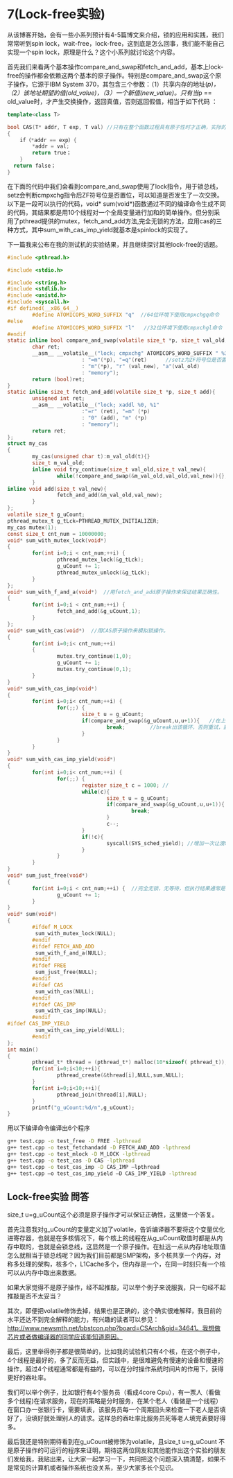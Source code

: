 # 7(Lock-free实验)


从该博客开始，会有一些小系列预计有4-5篇博文来介绍，锁的应用和实践，我们常常听到spin lock，wait-free，lock-free，这到底是怎么回事，我们能不能自己实现一个spin lock，原理是什么？这个小系列就讨论这个内容。

 

首先我们来看两个基本操作compare_and_swap和fetch_and_add，基本上lock-free的操作都会依赖这两个基本的原子操作。特别是compare_and_swap这个原子操作，它源于IBM System 370，其包含三个参数：（1）共享内存的地址(*p)，（2）该地址期望的值(old_value)，（3）一个新值(new_value)。只有当*p == old_value时，才产生交换操作，返回真值，否则返回假值，相当于如下代码 ：


```cpp
template<class T>

bool CAS(T* addr, T exp, T val) //只有在整个函数过程具有原子性时才正确，实际的代码参照下面的汇编代码。
{
    if（*addr == exp）{
        *addr = val;
        return true；
    }
  return false；
}
```

在下面的代码中我们会看到compare_and_swap使用了lock指令，用于锁总线，setz会判断cmpxchg指令后ZF符号位是否置位，可以知道是否发生了一次交换。以下是一段可以执行的代码，void* sum(void*)函数通过不同的编译命令生成不同的代码，其结果都是用10个线程对一个全局变量进行加和的简单操作。但分别采用了pthread提供的mutex，fetch_and_add方法,完全无锁的方法，应用cas的三种方式，其中sum_with_cas_imp_yield就基本是spinlock的实现了。

下一篇我来公布在我的测试机的实验结果，并且继续探讨其他lock-free的话题。


```c
#include <pthread.h>

#include <stdio.h>

#include <string.h>
#include <stdlib.h>
#include <unistd.h>
#include <syscall.h>
#if defined(__x86_64__)  
        #define ATOMICOPS_WORD_SUFFIX "q"  //64位环境下使用cmpxchgq命令
#else
        #define ATOMICOPS_WORD_SUFFIX "l"   //32位环境下使用cmpxchgl命令
#endif
static inline bool compare_and_swap(volatile size_t *p, size_t val_old, size_t val_new){
        char ret;
        __asm__ __volatile__("lock; cmpxchg" ATOMICOPS_WORD_SUFFIX " %3, %0; setz %1"//lock命令锁总线，因此可以保证多核同步
                        : "=m"(*p), "=q"(ret)      //setz为ZF符号位是否置位，用于设置返回值
                        : "m"(*p), "r" (val_new), "a"(val_old)
                        : "memory");
        return (bool)ret;
}
static inline size_t fetch_and_add(volatile size_t *p, size_t add){
        unsigned int ret;
        __asm__ __volatile__("lock; xaddl %0, %1"
                        :"=r" (ret), "=m" (*p)
                        : "0" (add), "m" (*p)
                        : "memory");
        return ret;
};
struct my_cas
{
        my_cas(unsigned char t):m_val_old(t){}
        size_t m_val_old;
        inline void try_continue(size_t val_old,size_t val_new){
                while(!compare_and_swap(&m_val_old,val_old,val_new)){};
        }
inline void add(size_t val_new){
                fetch_and_add(&m_val_old,val_new);
        }
};
volatile size_t g_uCount;
pthread_mutex_t g_tLck=PTHREAD_MUTEX_INITIALIZER;
my_cas mutex(1);
const size_t cnt_num = 10000000;
void* sum_with_mutex_lock(void*)
{
        for(int i=0;i < cnt_num;++i) {
                pthread_mutex_lock(&g_tLck);
                g_uCount += 1;
                pthread_mutex_unlock(&g_tLck);
        }
};
void* sum_with_f_and_a(void*)  //用fetch_and_add原子操作来保证结果正确性。
{
        for(int i=0;i < cnt_num;++i) {
                fetch_and_add(&g_uCount,1);
        }
};
void* sum_with_cas(void*)  //用CAS原子操作来模拟锁操作。
{       
        for(int i=0;i< cnt_num;++i)
        {       
                mutex.try_continue(1,0);
                g_uCount += 1;
                mutex.try_continue(0,1);   
        }
}
void* sum_with_cas_imp(void*)
{
        for(int i=0;i< cnt_num;++i) {
                for(;;) {
                        size_t u = g_uCount;
                        if(compare_and_swap(&g_uCount,u,u+1)){   //在上一条语句和本条语句之间，g_uCount无篡改则进行加1，
                                break;        //break出该循环，否则重试，直到成功。
                        }
                }
        }
}
void* sum_with_cas_imp_yield(void*)
{
        for(int i=0;i< cnt_num;++i) {
                for(;;) {
                        register size_t c = 1000; //
                        while(c){
                                size_t u = g_uCount;
                                if(compare_and_swap(&g_uCount,u,u+1)){
                                        break;
                                }
                                c--;
                        }
                        if(!c){
                                syscall(SYS_sched_yield); //增加一次让渡CPU的机会，spin lock通常应有这种策略
                        }
                }
        }
}
void* sum_just_free(void*)
{       
        for(int i=0;i < cnt_num;++i) {  //完全无锁，无等待，但执行结果通常是错误的。
                g_uCount += 1;
        }
}
void* sum(void*)
{
        #ifdef M_LOCK
         sum_with_mutex_lock(NULL);
        #endif
        #ifdef FETCH_AND_ADD
         sum_with_f_and_a(NULL);
        #endif
        #ifdef FREE
         sum_just_free(NULL);
        #endif
        #ifdef CAS
         sum_with_cas(NULL);
        #endif
        #ifdef CAS_IMP
         sum_with_cas_imp(NULL);
        #endif
#ifdef CAS_IMP_YIELD
         sum_with_cas_imp_yield(NULL);
        #endif
};
int main()
{       
        pthread_t* thread = (pthread_t*) malloc(10*sizeof( pthread_t));
        for(int i=0;i<10;++i){       
                pthread_create(&thread[i],NULL,sum,NULL);
        }
        for(int i=0;i<10;++i){       
                pthread_join(thread[i],NULL);
        }
        printf("g_uCount:%d/n",g_uCount);
}
```

用以下编译命令编译出6个程序

```sh
g++ test.cpp -o test_free -D FREE -lpthread
g++ test.cpp -o test_fetchandadd -D FETCH_AND_ADD -lpthread
g++ test.cpp -o test_mlock -D M_LOCK -lpthread
g++ test.cpp -o test_cas -D CAS -lpthread
g++ test.cpp -o test_cas_imp -D CAS_IMP –lpthread
g++ test.cpp –o test_cas_imp_yield –D CAS_IMP_YIELD -lpthread
```

## Lock-free实验 問答


size_t u=g_uCount这个必须是原子操作才可以保证正确性，这里做一个答复。


首先注意我对g_uCount的变量定义加了volatile，告诉编译器不要将这个变量优化进寄存器，也就是在多核情况下，每个核上的线程在从g_uCount取值时都是从内存中取的，也就是会锁总线，这显然是一个原子操作。在扯远一点从内存地址取值怎么就相当于锁总线呢？因为我们目前都是SMP架构，多个核共享一个内存，对称多处理的架构，核多个，L1Cache多个，但内存是一个，在同一时刻只有一个核可以从内存中取出来数据。

如果大家觉得不是原子操作，经不起推敲，可以举个例子来说服我，只一句经不起推敲是否不太妥当？



其次，即便把volatile修饰去掉，结果也是正确的，这个确实很难解释，我目前的水平还达不到完全解释的能力，有兴趣的读者可以参见：http://www.newsmth.net/bbstcon.php?board=CSArch&gid=34641。我想做芯片或者做编译器的同学应该能知道原因。



最后，这里举得例子都是很简单的，比如我的试验机只有4个核，在这个例子中，4个线程是最好的，多了反而无益，但实践中，是很难避免有慢速的设备和慢速的操作，超过4个线程通常都是有益的，可以在分时操作系统时间片的作用下，获得更好的吞吐率。



我们可以举个例子，比如银行有4个服务员（看成4core Cpu），有一票人（看做多个线程)在请求服务，现在的策略是分时服务，在某个老人（看做是一个线程）在窗口办一张银行卡，需要填表，该服务员每一个周期回头来检查一下老人是否填好了，没填好就处理别人的请求。这样总的吞吐率比服务员死等老人填完表要好得多。



最后我还是特别期待看到在g_uCount被修饰为volatile，且size_t u=g_uCount 不是原子操作的可运行的程序来证明，期待这两位网友和其他能作出这个实验的朋友们发给我，我贴出来，让大家一起学习一下，共同把这个问题深入搞清楚，如果不是常见的计算机或者操作系统也没关系，至少大家多长个见识。



